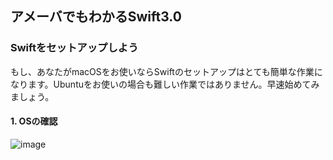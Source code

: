 アメーバでもわかるSwift3.0
-----------------------



### Swiftをセットアップしよう
もし、あなたがmacOSをお使いならSwiftのセットアップはとても簡単な作業になります。Ubuntuをお使いの場合も難しい作業ではありません。早速始めてみましょう。

#### 1. OSの確認
![image](http://)